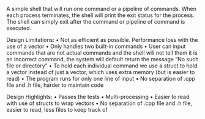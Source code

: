 A simple shell that will run one command or a pipeline of commands. When each process terminates, the shell will print the exit status for the process. The shell can simply exit after the command or pipeline of command is executed.

Design Limitations:
•	Not as efficient as possible.  Performance loss with the use of a vector
•	Only handles two built-in commands
•	User can input commands that are not actual commands and the shell will not tell them it is an incorrect command, the system will default return the message “No such file or directory”
•	To hold each individual command we use a struct to hold a vector instead of just a vector, which uses extra memory (but is easier to read)
•	The program runs for only one line of input
•	No separation of .cpp file and .h file, harder to maintain code

Design Highlights:
•	Passes the tests
•	Multi-processing
•	Easier to read with use of structs to wrap vectors
•	No separation of .cpp file and .h file, easier to read, less files to keep track of


